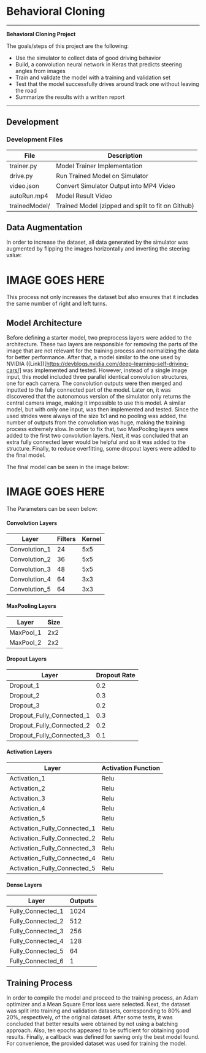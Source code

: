 # **Behavioral Cloning** 

---

**Behavioral Cloning Project**

The goals/steps of this project are the following:
* Use the simulator to collect data of good driving behavior
* Build, a convolution neural network in Keras that predicts steering angles from images
* Train and validate the model with a training and validation set
* Test that the model successfully drives around track one without leaving the road
* Summarize the results with a written report

---
## Development

### Development Files

| File | Description |
| ------ | ------ |
| trainer.py | Model Trainer Implementation |
| drive.py | Run Trained Model on Simulator | 
| video.json | Convert Simulator Output into MP4 Video | 
| autoRun.mp4 | Model Result Video |
| trainedModel/  | Trained Model (zipped and split to fit on Github) |

## Data Augmentation

In order to increase the dataset, all data generated by the simulator was augmented by flipping the images horizontally and inverting the steering value:

# IMAGE GOES HERE


This process not only increases the dataset but also ensures that it includes the same number of right and left turns.


## Model Architecture

Before defining a starter model, two preprocess layers were added to the architecture. These two layers are responsible for removing the parts of the image that are not relevant for the training process and normalizing the data for better performance.
After that, a model similar to the one used by NVIDIA ((Link))[https://devblogs.nvidia.com/deep-learning-self-driving-cars/]  was implemented and tested. However, instead of a single image input, this model included three parallel identical convolution structures, one for each camera. The convolution outputs were then merged and inputted to the fully connected part of the model. Later on, it was discovered that the autonomous version of the simulator only returns the central camera image, making it impossible to use this model.
A similar model, but with only one input, was then implemented and tested. Since the used strides were always of the size 1x1 and no pooling was added, the number of outputs from the convolution was huge, making the training process extremely slow. In order to fix that, two MaxPooling layers were added to the first two convolution layers. Next, it was concluded that an extra fully connected layer would be helpful and so it was added to the structure. Finally, to reduce overfitting, some dropout layers were added to the final model.

The final model can be seen in the image below:

# IMAGE GOES HERE

The Parameters can be seen  below:

#### Convolution Layers
| Layer                  | Filters |  Kernel | 
|----------------|------|-------------|
| Convolution_1 | 24 | 5x5 |
| Convolution_2 | 36 | 5x5 |
| Convolution_3 | 48 | 5x5 |
| Convolution_4 | 64 | 3x3 |
| Convolution_5 | 64 | 3x3 |

#### MaxPooling Layers
| Layer                  | Size  | 
|----------------|------|
| MaxPool_1 | 2x2 |
| MaxPool_2 | 2x2 |




#### Dropout Layers
| Layer                  | Dropout Rate  | 
|----------------|------|
| Dropout_1 | 0.2 |
| Dropout_2 | 0.3 |
| Dropout_3 | 0.2 |
| Dropout_Fully_Connected_1 | 0.3 |
| Dropout_Fully_Connected_2 | 0.2 |
| Dropout_Fully_Connected_3 | 0.1 |

#### Activation Layers
| Layer                  | Activation Function  | 
|----------------|------|
| Activation_1 | Relu |
| Activation_2 | Relu |
| Activation_3 | Relu |
| Activation_4 | Relu |
| Activation_5 | Relu |
| Activation_Fully_Connected_1 | Relu |
| Activation_Fully_Connected_2 | Relu |
| Activation_Fully_Connected_3 | Relu |
| Activation_Fully_Connected_4 | Relu |
| Activation_Fully_Connected_5 | Relu |


#### Dense Layers
| Layer                  | Outputs  | 
|----------------|------|
| Fully_Connected_1 | 1024 |
| Fully_Connected_2 | 512 |
| Fully_Connected_3 | 256 |
| Fully_Connected_4 | 128 |
| Fully_Connected_5 | 64 |
| Fully_Connected_6 | 1 |



## Training Process


In order to compile the model and proceed to the training process, an Adam optimizer and a Mean Square Error loss were selected. Next, the dataset was split into training and validation datasets, corresponding to 80% and 20%, respectively, of the original dataset. After some tests, it was concluded that better results were obtained by not using a batching approach. Also, ten epochs appeared to be sufficient for obtaining good results.
Finally, a callback was defined for saving only the best model found. For convenience, the provided dataset was used for training the model.
